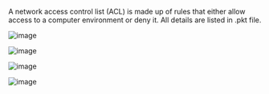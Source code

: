 A network access control list (ACL) is made up of rules that either allow access to a computer environment or deny it. All details are listed in .pkt file.

![image](https://github.com/AdamLnenicka/ACL/assets/70570107/a9157406-9614-40f3-a6bc-a0a6933a83eb)

![image](https://github.com/AdamLnenicka/ACL/assets/70570107/b77b3957-36e0-4e8a-9c4e-d2e5f57b7afc)

![image](https://github.com/AdamLnenicka/ACL/assets/70570107/2a105389-6db2-4f79-9592-1c157c0fc2f9)

![image](https://github.com/AdamLnenicka/ACL/assets/70570107/7a85d021-5edc-46d4-9af9-59bc2834c3d5)
